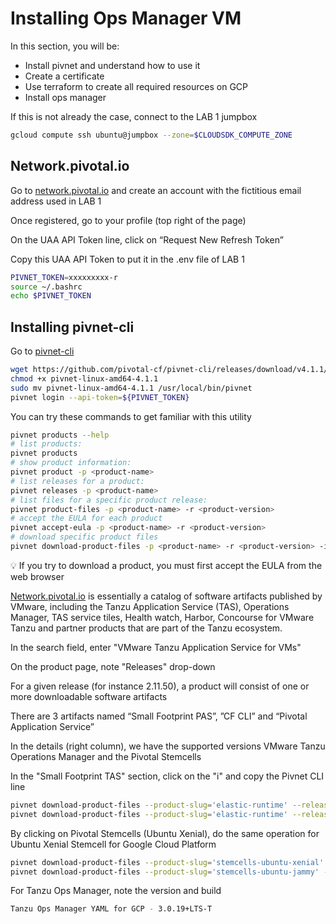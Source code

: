 # Installing Ops Manager VM

In this section, you will be:

- Install pivnet and understand how to use it
- Create a certificate
- Use terraform to create all required resources on GCP
- Install ops manager

If this is not already the case, connect to the LAB 1 jumpbox

```bash
gcloud compute ssh ubuntu@jumpbox --zone=$CLOUDSDK_COMPUTE_ZONE
```

## Network.pivotal.io

Go to [network.pivotal.io](https://network.pivotal.io/) and create an account with the fictitious email address used in LAB 1

Once registered, go to your profile (top right of the page)

On the UAA API Token line, click on “Request New Refresh Token”

Copy this UAA API Token to put it in the .env file of LAB 1

```bash
PIVNET_TOKEN=xxxxxxxxx-r
source ~/.bashrc
echo $PIVNET_TOKEN
```

## Installing pivnet-cli

Go to [pivnet-cli](https://github.com/pivotal-cf/pivnet-cli)

```bash
wget https://github.com/pivotal-cf/pivnet-cli/releases/download/v4.1.1/pivnet-linux-amd64-4.1.1
chmod +x pivnet-linux-amd64-4.1.1
sudo mv pivnet-linux-amd64-4.1.1 /usr/local/bin/pivnet
pivnet login --api-token=${PIVNET_TOKEN}
```

You can try these commands to get familiar with this utility

```bash
pivnet products --help
# list products:
pivnet products
# show product information:
pivnet product -p <product-name>
# list releases for a product:
pivnet releases -p <product-name>
# list files for a specific product release:
pivnet product-files -p <product-name> -r <product-version>
# accept the EULA for each product
pivnet accept-eula -p <product-name> -r <product-version>
# download specific product files
pivnet download-product-files -p <product-name> -r <product-version> -i <product-id>
```

:bulb: If you try to download a product, you must first accept the EULA from the web browser

[Network.pivotal.io](https://network.pivotal.io/) is essentially a catalog of software artifacts published by VMware, including the Tanzu Application Service (TAS), Operations Manager, TAS service tiles, Health watch, Harbor, Concourse for VMware Tanzu and partner products that are part of the Tanzu ecosystem.

In the search field, enter "VMware Tanzu Application Service for VMs"

On the product page, note "Releases" drop-down

For a given release (for instance 2.11.50), a product will consist of one or more downloadable software artifacts

There are 3 artifacts named “Small Footprint PAS”, ”CF CLI” and “Pivotal Application Service”

In the details (right column), we have the supported versions VMware Tanzu Operations Manager and the Pivotal Stemcells

In the "Small Footprint TAS" section, click on the "i" and copy the Pivnet CLI line

```bash
pivnet download-product-files --product-slug='elastic-runtime' --release-version='2.11.50' --product-file-id=1675339
pivnet download-product-files --product-slug='elastic-runtime' --release-version='4.0.12+LTS-T' --product-file-id=1648915
```

By clicking on Pivotal Stemcells (Ubuntu Xenial), do the same operation for Ubuntu Xenial Stemcell for Google Cloud Platform

```bash
pivnet download-product-files --product-slug='stemcells-ubuntu-xenial' --release-version='621.759' --product-file-id=1655574
pivnet download-product-files --product-slug='stemcells-ubuntu-jammy' --release-version='1.318' --product-file-id=1671410
```

For Tanzu Ops Manager, note the version and build

```bash
Tanzu Ops Manager YAML for GCP - 3.0.19+LTS-T
```
